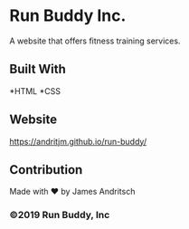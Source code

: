 # Run Buddy Inc.
A website that offers fitness training services.

## Built With
*HTML
*CSS

## Website
https://andritjm.github.io/run-buddy/

## Contribution
Made with ❤️ by James Andritsch

### ©️2019 Run Buddy, Inc
